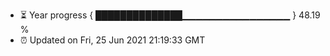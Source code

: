 - ⏳ Year progress { ██████████████▁▁▁▁▁▁▁▁▁▁▁▁▁▁▁▁ } 48.19 %
- ⏰ Updated on Fri, 25 Jun 2021 21:19:33 GMT

